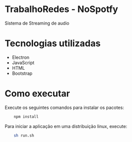 # TrabalhoRedes - NoSpotfy
Sistema de Streaming de audio

# Tecnologias utilizadas
* Electron
* JavaScript
* HTML
* Bootstrap

# Como executar
Execute os seguintes comandos para instalar os pacotes:
```bash
    npm install
```

Para iniciar a aplicação em uma distribuição linux, execute:
```bash
    sh run.sh
```
